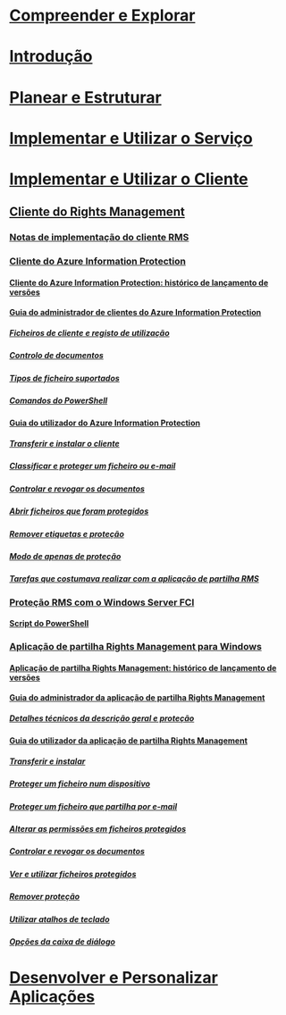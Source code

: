 # [Compreender e Explorar](/information-protection/understand-explore/what-is-information-protection)
# [Introdução](/information-protection/get-started/requirements-azure-rms)
# [Planear e Estruturar](/information-protection/plan-design/deployment-roadmap)
# [Implementar e Utilizar o Serviço](/information-protection/deploy-use/activate-service)
# [Implementar e Utilizar o Cliente](use-client.md)
## [Cliente do Rights Management](use-client.md)
### [Notas de implementação do cliente RMS](client-deployment-notes.md)
### [Cliente do Azure Information Protection](aip-client.md)
#### [Cliente do Azure Information Protection: histórico de lançamento de versões](client-version-release-history.md)
#### [Guia do administrador de clientes do Azure Information Protection](client-admin-guide.md)
##### [Ficheiros de cliente e registo de utilização](client-admin-guide-files-and-logging.md)
##### [Controlo de documentos](client-admin-guide-document-tracking.md)
##### [Tipos de ficheiro suportados](client-admin-guide-file-types.md)
##### [Comandos do PowerShell](client-admin-guide-powershell.md)
#### [Guia do utilizador do Azure Information Protection](client-user-guide.md)
##### [Transferir e instalar o cliente](install-client-app.md)
##### [Classificar e proteger um ficheiro ou e-mail](client-classify-protect.md)
##### [Controlar e revogar os documentos](client-track-revoke.md)
##### [Abrir ficheiros que foram protegidos](client-view-use-files.md)
##### [Remover etiquetas e proteção](client-remove-label-protection.md)
##### [Modo de apenas de proteção](client-protection-only-mode.md)
##### [Tarefas que costumava realizar com a aplicação de partilha RMS](upgrade-client-app.md)
### [Proteção RMS com o Windows Server FCI](configure-fci.md)
#### [Script do PowerShell](fci-script.md)
### [Aplicação de partilha Rights Management para Windows](sharing-app-windows.md)
#### [Aplicação de partilha Rights Management: histórico de lançamento de versões](sharing-app-version-release-history.md)
#### [Guia do administrador da aplicação de partilha Rights Management](sharing-app-admin-guide.md)
##### [Detalhes técnicos da descrição geral e proteção](sharing-app-admin-guide-technical.md)
#### [Guia do utilizador da aplicação de partilha Rights Management](sharing-app-user-guide.md)
##### [Transferir e instalar](install-sharing-app.md)
##### [Proteger um ficheiro num dispositivo](sharing-app-protect-in-place.md)
##### [Proteger um ficheiro que partilha por e-mail](sharing-app-protect-by-email.md)
##### [Alterar as permissões em ficheiros protegidos](sharing-app-reprotect-files.md)
##### [Controlar e revogar os documentos](sharing-app-track-revoke.md)
##### [Ver e utilizar ficheiros protegidos](sharing-app-view-use-files.md)
##### [Remover proteção](sharing-app-remove-protection.md)
##### [Utilizar atalhos de teclado](sharing-app-keyboard-shortcuts.md)
##### [Opções da caixa de diálogo](sharing-app-dialog-box.md)
# [Desenvolver e Personalizar Aplicações](/information-protection/develop/developers-guide)


<!--HONumber=Feb17_HO2-->


